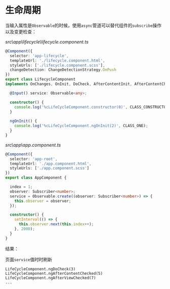 # 生命周期

当输入属性是`Observable`的时候，使用`async`管道可以替代组件的`subscribe`操作以及变更检查：

*src\app\lifecycle\lifecycle.component.ts*

```typescript
@Component({
  selector: 'app-lifecycle',
  templateUrl: './lifecycle.component.html',
  styleUrls: ['./lifecycle.component.scss'],
  changeDetection: ChangeDetectionStrategy.OnPush
})
export class LifecycleComponent
implements OnChanges, OnInit, DoCheck, AfterContentInit, AfterContentChecked, AfterViewInit, AfterViewChecked, OnDestroy {

  @Input() service: Observable<any>;

  constructor() {
    console.log('%cLifeCycleComponent.constructor(0)', CLASS_CONSTRUCTOR);
  }
    
  ngOnInit() {
    console.log('%cLifeCycleComponent.ngOnInit(2)', CLASS_ONE);
  }
}
```

*src\app\app.component.ts*

```typescript
@Component({
  selector: 'app-root',
  templateUrl: './app.component.html',
  styleUrls: ['./app.component.scss']
})
export class AppComponent {

  index = 1;
  observer: Subscriber<number>;
  service = Observable.create((observer: Subscriber<number>) => {
    this.observer = observer;
  });

  constructor() {
    setInterval(() => {
      this.observer.next(this.index++);
    }, 2000);
  }
}
```

结果：


页面`service`值时时刷新

```
LifeCycleComponent.ngDoCheck(3)
LifeCycleComponent.ngAfterContentChecked(5)
LifeCycleComponent.ngAfterViewChecked(7)
...
```

